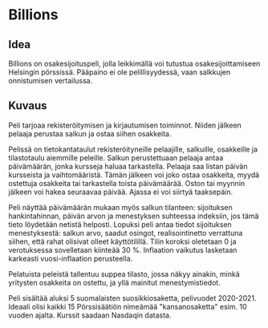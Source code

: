 # Billions

## Idea

Billions on osakesijoituspeli, jolla leikkimällä voi tutustua osakesijoittamiseen Helsingin pörssissä. Pääpaino ei ole pelillisyydessä, vaan salkkujen onnistumisen vertailussa.

## Kuvaus

Peli tarjoaa rekisteröitymisen ja kirjautumisen toiminnot.
Niiden jälkeen pelaaja perustaa salkun ja ostaa siihen osakkeita.

Pelissä on tietokantataulut rekisteröityneille pelaajille, salkuille, osakkeille ja tilastotaulu aiemmille peleille.
Salkun perustettuaan pelaaja antaa päivämäärän, jonka kursseja haluaa tarkastella. Pelaaja saa listan päivän kursseista ja vaihtomääristä. Tämän jälkeen voi joko ostaa osakkeita, myydä ostettuja osakkeita tai tarkastella toista päivämäärää. Oston tai myynnin jälkeen voi hakea seuraavaa päivää. Ajassa ei voi siirtyä taaksepäin.

Peli näyttää päivämäärän mukaan myös salkun tilanteen: sijoituksen hankintahinnan, päivän arvon ja menestyksen suhteessa indeksiin, jos tämä tieto löydetään netistä helposti. Lopuksi peli antaa tiedot sijoituksen menestyksestä: salkun arvo, saadut osingot, realisointinetto verrattuna siihen, että rahat olisivat olleet käyttötilillä. Tilin koroksi oletetaan 0 ja verotuksessa sovelletaan kiinteää 30 %. Inflaation vaikutus lasketaan karkeasti vuosi-inflaation perusteella.

Pelatuista peleistä tallentuu suppea tilasto, jossa näkyy ainakin, minkä yritysten osakkeita on ostettu, ja yllä mainitut menestymistiedot.

Peli sisältää aluksi 5 suomalaisten suosikkiosaketta, pelivuodet 2020-2021. Ideaali olisi kaikki 15 Pörssisäätiön nimeämää "kansanosaketta" esim. 10 vuoden ajalta. Kurssit saadaan Nasdaqin datasta.



